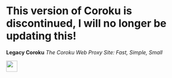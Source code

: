 # This version of Coroku is discontinued, I will no longer be updating this!
**Legacy Coroku**
*The Coroku Web Proxy Site: Fast, Simple, Small*

<a href="https://heroku.com/deploy?template=https://github.com/kovak7/coroku-legacy"><img height="30px" src="https://raw.githubusercontent.com/FogNetwork/Tsunami/main/deploy/heroku2.svg"><img></a>
